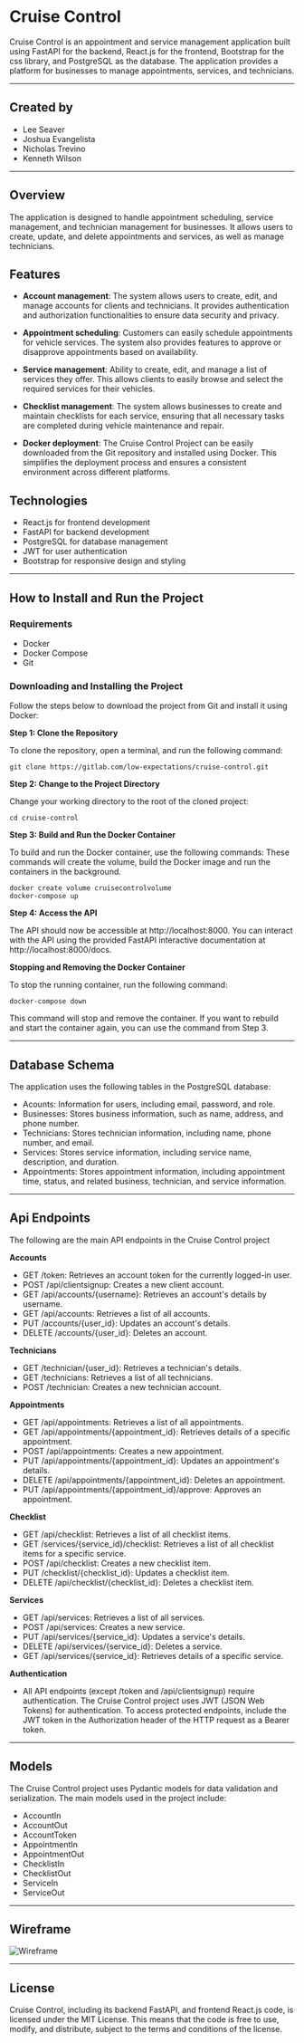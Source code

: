 # Cruise Control

Cruise Control is an appointment and service management application built using FastAPI for the backend, React.js for the frontend, Bootstrap for the css library, and PostgreSQL as the database. The application provides a platform for businesses to manage appointments, services, and technicians.

---

## Created by

- Lee Seaver
- Joshua Evangelista
- Nicholas Trevino
- Kenneth Wilson

---

## Overview

The application is designed to handle appointment scheduling, service management, and technician management for businesses. It allows users to create, update, and delete appointments and services, as well as manage technicians.

## Features

- **Account management**: The system allows users to create, edit, and manage accounts for clients and technicians. It provides authentication and authorization functionalities to ensure data security and privacy.

- **Appointment scheduling**: Customers can easily schedule appointments for vehicle services. The system also provides features to approve or disapprove appointments based on availability.

- **Service management**: Ability to create, edit, and manage a list of services they offer. This allows clients to easily browse and select the required services for their vehicles.

- **Checklist management**: The system allows businesses to create and maintain checklists for each service, ensuring that all necessary tasks are completed during vehicle maintenance and repair.

- **Docker deployment**: The Cruise Control Project can be easily downloaded from the Git repository and installed using Docker. This simplifies the deployment process and ensures a consistent environment across different platforms.

## Technologies

- React.js for frontend development
- FastAPI for backend development
- PostgreSQL for database management
- JWT for user authentication
- Bootstrap for responsive design and styling

---

## How to Install and Run the Project

### Requirements

- Docker
- Docker Compose
- Git

### Downloading and Installing the Project

Follow the steps below to download the project from Git and install it using Docker:

**Step 1: Clone the Repository**

To clone the repository, open a terminal, and run the following command:

```
git clone https://gitlab.com/low-expectations/cruise-control.git
```

**Step 2: Change to the Project Directory**

Change your working directory to the root of the cloned project:

```
cd cruise-control
```

**Step 3: Build and Run the Docker Container**

To build and run the Docker container, use the following commands:
These commands will create the volume, build the Docker image and run the containers in the background.

```
docker create volume cruisecontrolvolume
docker-compose up
```

**Step 4: Access the API**

The API should now be accessible at http://localhost:8000. You can interact with the API using the provided FastAPI interactive documentation at http://localhost:8000/docs.

**Stopping and Removing the Docker Container**

To stop the running container, run the following command:

```
docker-compose down
```

This command will stop and remove the container. If you want to rebuild and start the container again, you can use the command from Step 3.

---

## Database Schema

The application uses the following tables in the PostgreSQL database:

- Acounts: Information for users, including email, password, and role.
- Businesses: Stores business information, such as name, address, and phone number.
- Technicians: Stores technician information, including name, phone number, and email.
- Services: Stores service information, including service name, description, and duration.
- Appointments: Stores appointment information, including appointment time, status, and related business, technician, and service information.

---

## Api Endpoints

The following are the main API endpoints in the Cruise Control project

**Accounts**

- GET /token: Retrieves an account token for the currently logged-in user.
- POST /api/clientsignup: Creates a new client account.
- GET /api/accounts/{username}: Retrieves an account's details by username.
- GET /api/accounts: Retrieves a list of all accounts.
- PUT /accounts/{user_id}: Updates an account's details.
- DELETE /accounts/{user_id}: Deletes an account.

**Technicians**

- GET /technician/{user_id}: Retrieves a technician's details.
- GET /technicians: Retrieves a list of all technicians.
- POST /technician: Creates a new technician account.

**Appointments**

- GET /api/appointments: Retrieves a list of all appointments.
- GET /api/appointments/{appointment_id}: Retrieves details of a specific appointment.
- POST /api/appointments: Creates a new appointment.
- PUT /api/appointments/{appointment_id}: Updates an appointment's details.
- DELETE /api/appointments/{appointment_id}: Deletes an appointment.
- PUT /api/appointments/{appointment_id}/approve: Approves an appointment.

**Checklist**

- GET /api/checklist: Retrieves a list of all checklist items.
- GET /services/{service_id}/checklist: Retrieves a list of all checklist items for a specific service.
- POST /api/checklist: Creates a new checklist item.
- PUT /checklist/{checklist_id}: Updates a checklist item.
- DELETE /api/checklist/{checklist_id}: Deletes a checklist item.

**Services**

- GET /api/services: Retrieves a list of all services.
- POST /api/services: Creates a new service.
- PUT /api/services/{service_id}: Updates a service's details.
- DELETE /api/services/{service_id}: Deletes a service.
- GET /api/services/{service_id}: Retrieves details of a specific service.

**Authentication**

- All API endpoints (except /token and /api/clientsignup) require authentication. The Cruise Control project uses JWT (JSON Web Tokens) for authentication. To access protected endpoints, include the JWT token in the Authorization header of the HTTP request as a Bearer token.

---

## Models

The Cruise Control project uses Pydantic models for data validation and serialization. The main models used in the project include:

- AccountIn
- AccountOut
- AccountToken
- AppointmentIn
- AppointmentOut
- ChecklistIn
- ChecklistOut
- ServiceIn
- ServiceOut

---

## Wireframe

![Wireframe](Excalidraw\Excalidraw.png)

---

## License

Cruise Control, including its backend FastAPI, and frontend React.js code, is licensed under the MIT License. This means that the code is free to use, modify, and distribute, subject to the terms and conditions of the license.
